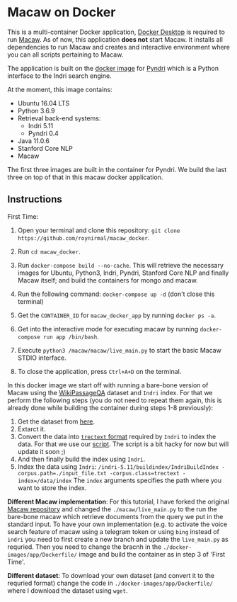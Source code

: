 # Macaw on Docker
This is a multi-container Docker application, [Docker Desktop](https://www.docker.com/products/docker-desktop) is required to run [Macaw](https://github.com/microsoft/macaw). As of now, this application **does not** start Macaw. It installs all dependencies to run Macaw and creates and interactive environment where you can all scripts pertaining to Macaw.

The application is built on the [docker image](https://hub.docker.com/r/roynirmal/pyndri) for [Pyndri](https://github.com/cvangysel/pyndri) which is a Python interface to the Indri search engine. 

At the moment, this image contains:

- Ubuntu 16.04 LTS
- Python 3.6.9
- Retrieval back-end systems:
  * Indri 5.11
  * Pyndri 0.4 
- Java 11.0.6
- Stanford Core NLP
- Macaw

The first three images are built in the container for Pyndri. We build the last three on top of that in this macaw docker application. 

## Instructions
First Time:
1. Open your terminal and clone this repository: `git clone https://github.com/roynirmal/macaw_docker`. 
2. Run `cd macaw_docker`.
3. Run `docker-compose build --no-cache`. This will retrieve the necessary images for Ubuntu, Python3, Indri, Pyndri, Stanford Core NLP and finally Macaw itself; and build the containers for mongo and macaw.
4. Run the following command: `docker-compose up -d` (don't close this terminal)
5. Get the `CONTAINER_ID` for `macaw_docker_app` by running `docker ps -a`. 
6. Get into the interactive mode for executing macaw by running `docker-compose run app /bin/bash`. 
7. Execute `python3 /macaw/macaw/live_main.py` to start the basic Macaw STDIO interface.

8. To close the application, press `Ctrl+A+D` on the terminal.

In this docker image we start off with running a bare-bone version of Macaw using the [WikiPassageQA](https://arxiv.org/pdf/1805.03797.pdf) dataset and `Indri` index. For that we perform the following steps (you do not need to repeat them again, this is already done while building the container during steps 1-8 previously): 
1. Get the dataset from [here](https://ciir.cs.umass.edu/downloads/wikipassageqa/WikiPassageQA.zip). 
2. Extarct it. 
3. Convert the data into [`trectext` format](https://sourceforge.net/p/lemur/wiki/Quick%20Start/) required by `Indri` to index the data. For that we use our [script](https://github.com/roynirmal/convert2trectext.git). The script is a bit hacky for now but will update it soon ;)
4. And then finally build the index using `Indri`. 
5. Index the data using `Indri`: `/indri-5.11/buildindex/IndriBuildIndex -corpus.path=./input_file.txt -corpus.class=trectext -index=/data/index`
The `index` arguments specifies the path where you want to store the index. 
 
 
**Different Macaw implementation**: For this tutorial, I have forked the original [Macaw repository](https://github.com/microsoft/macaw) and changed the `./macaw/live_main.py` to the run the bare-bone macaw which retrieve documents from the query we put in the standard input. To have your own implementation (e.g. to activate the voice search feature of macaw using a telegram token or using `bing` instead of `indri` you need to first create a new branch and update the `live_main.py` as requried. Then you need to change the bracnh in the `./docker-images/app/Dockerfile/` image and build the container as in step 3 of 'First Time'. 

**Different dataset**: To download your own dataset (and convert it to the requried format) change the code in `./docker-images/app/Dockerfile/` where I download the dataset using `wget`.





